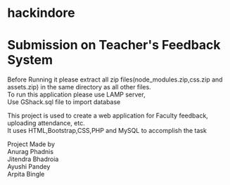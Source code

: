 # hackindore

# Submission on Teacher's Feedback System

Before Running it please extract all zip files(node_modules.zip,css.zip and assets.zip) in the same directory as all other files.<br/>
To run this application please use LAMP server,<br/>
Use GShack.sql file to import database

This project is used to create a web application for Faculty feedback, uploading attendance, etc.<br/>
It uses HTML,Bootstrap,CSS,PHP and MySQL to accomplish the task<br/>

Project Made by<br/>
Anurag Phadnis<br/>
Jitendra Bhadroia<br/>
Ayushi Pandey<br/>
Arpita Bingle<br/>
